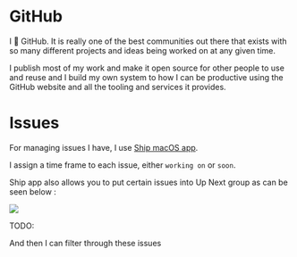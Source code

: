 
# GitHub

I 💚 GitHub. It is really one of the best communities out there that exists with so many different projects and ideas being worked on at any given time.

I publish most of my work and make it open source for other people to use and reuse and I build my own system to how I can be productive using the GitHub website and all the tooling and services it provides.

# Issues

For managing issues I have, I use [Ship macOS app][1].

I assign a time frame to each issue, either `working on` or `soon`. 

Ship app also allows you to put certain issues into Up Next group as can be seen below : 

![][image-1]

TODO: 




And then I can filter through these issues 

[1]:	https://www.realartists.com

[image-1]:	https://i.imgur.com/DgMzQa1.png